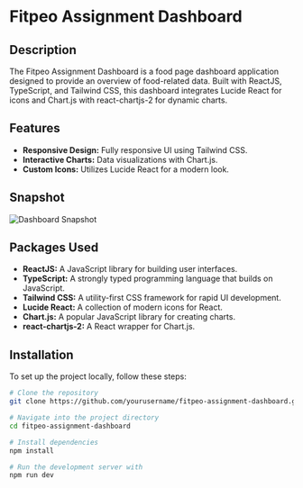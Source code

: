 # Fitpeo Assignment Dashboard

## Description

The Fitpeo Assignment Dashboard is a food page dashboard application designed to provide an overview of food-related data. Built with ReactJS, TypeScript, and Tailwind CSS, this dashboard integrates Lucide React for icons and Chart.js with react-chartjs-2 for dynamic charts.

## Features

- **Responsive Design:** Fully responsive UI using Tailwind CSS.
- **Interactive Charts:** Data visualizations with Chart.js.
- **Custom Icons:** Utilizes Lucide React for a modern look.

## Snapshot

![Dashboard Snapshot](/snapshot.png)

## Packages Used

- **ReactJS:** A JavaScript library for building user interfaces.
- **TypeScript:** A strongly typed programming language that builds on JavaScript.
- **Tailwind CSS:** A utility-first CSS framework for rapid UI development.
- **Lucide React:** A collection of modern icons for React.
- **Chart.js:** A popular JavaScript library for creating charts.
- **react-chartjs-2:** A React wrapper for Chart.js.

## Installation

To set up the project locally, follow these steps:

```bash
# Clone the repository
git clone https://github.com/yourusername/fitpeo-assignment-dashboard.git

# Navigate into the project directory
cd fitpeo-assignment-dashboard

# Install dependencies
npm install

# Run the development server with
npm run dev
```
